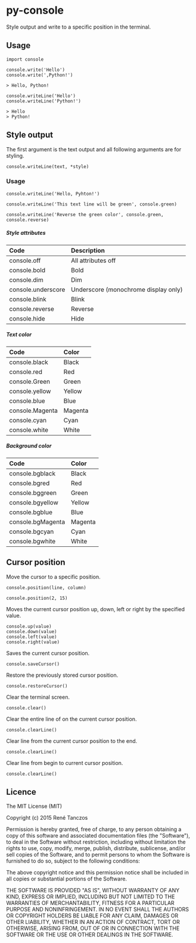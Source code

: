 # py-console
Style output and write to a specific position in the terminal.

## Usage


```
import console

console.write('Hello')
console.write(',Python!')

> Hello, Python!

console.writeLine('Hello')
console.writeLine('Python!')

> Hello
> Python!
```

## Style output

The first argument is the text output and all following arguments are for styling.
```
console.writeLine(text, *style)
```
### Usage
```
console.writeLine('Hello, Pyhton!')

console.writeLine('This text line will be green', console.green)

console.writeLine('Reverse the green color', console.green, console.reverse)
```

##### Style attributes

| Code               | Description                          |
| :----------------- | :----------------------------------- |
| console.off        | All attributes off                   |
| console.bold       | Bold                                 |
| console.dim        | Dim                                  |
| console.underscore | Underscore (monochrome display only) |
| console.blink      | Blink                                |
| console.reverse    | Reverse                              |
| console.hide       | Hide                                 |

##### Text color

| Code            | Color       |
| :-------------- | :---------- |
| console.black   | Black       |
| console.red     | Red         |
| console.Green   | Green       |
| console.yellow  | Yellow      |
| console.blue    | Blue        |
| console.Magenta | Magenta     |
| console.cyan    | Cyan        |
| console.white   | White       |

##### Background color

| Code              | Color       |
| :---------------- | :---------- |
| console.bgblack   | Black       |
| console.bgred     | Red         |
| console.bggreen   | Green       |
| console.bgyellow  | Yellow      |
| console.bgblue    | Blue        |
| console.bgMagenta | Magenta     |
| console.bgcyan    | Cyan        |
| console.bgwhite   | White       |


## Cursor position

Move the cursor to a specific position.
```
console.position(line, column)

console.position(2, 15)
```

Moves the current cursor position up, down, left or right by the specified value.
```
console.up(value)
console.down(value)
console.left(value)
console.right(value)
```

Saves the current cursor position.
```
console.saveCursor()
```

Restore the previously stored cursor position.
```
console.restoreCursor()
```

Clear the terminal screen.
```
console.clear()
```

Clear the entire line of on the current cursor position.
```
console.clearLine()
```

Clear line from the current cursor position to the end.
```
console.clearLine()
```

Clear line from begin to current cursor position.
```
console.clearLine()
```

## Licence

The MIT License (MIT)

Copyright (c) 2015 René Tanczos

Permission is hereby granted, free of charge, to any person obtaining a copy
of this software and associated documentation files (the "Software"), to deal
in the Software without restriction, including without limitation the rights
to use, copy, modify, merge, publish, distribute, sublicense, and/or sell
copies of the Software, and to permit persons to whom the Software is
furnished to do so, subject to the following conditions:

The above copyright notice and this permission notice shall be included in all
copies or substantial portions of the Software.

THE SOFTWARE IS PROVIDED "AS IS", WITHOUT WARRANTY OF ANY KIND, EXPRESS OR
IMPLIED, INCLUDING BUT NOT LIMITED TO THE WARRANTIES OF MERCHANTABILITY,
FITNESS FOR A PARTICULAR PURPOSE AND NONINFRINGEMENT. IN NO EVENT SHALL THE
AUTHORS OR COPYRIGHT HOLDERS BE LIABLE FOR ANY CLAIM, DAMAGES OR OTHER
LIABILITY, WHETHER IN AN ACTION OF CONTRACT, TORT OR OTHERWISE, ARISING FROM,
OUT OF OR IN CONNECTION WITH THE SOFTWARE OR THE USE OR OTHER DEALINGS IN THE
SOFTWARE.
